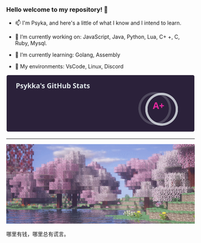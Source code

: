 ### Hello welcome to my repository! 👋


- 📫 I'm Psyka, and here's a little of what I know and I intend to learn.

- 🔭 I’m currently working on: JavaScript, Java, Python, Lua, C+ +, C,  Ruby, Mysql.
- 🌱 I’m currently learning: Golang, Assembly
- 👯 My environments: VsCode, Linux, Discord

![Status](https://github.com/Psykkka/Psykkka/blob/main/status.svg)

_____

![Mine](https://github.com/Psykkka/Psykkka/blob/main/mine.gif)

哪里有钱，哪里总有谎言。
